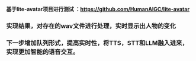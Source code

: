 #### 基于lite-avatar项目进行测试 ：https://github.com/HumanAIGC/lite-avatar

### 实现结果，对存在的wav文件进行处理，实时显示出人物的变化


### 下一步增加队列形式，提高实时性，将TTS，STT和LLM融入进来，实现更加智能的语音交互。